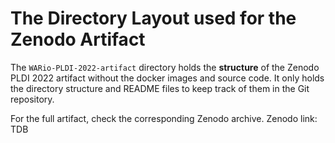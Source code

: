 # The Directory Layout used for the Zenodo Artifact

The `WARio-PLDI-2022-artifact` directory holds the **structure** of the Zenodo
PLDI 2022 artifact without the docker images and source code. It only holds the
directory structure and README files to keep track of them in the Git repository.

For the full artifact, check the corresponding Zenodo archive.
Zenodo link: TDB
